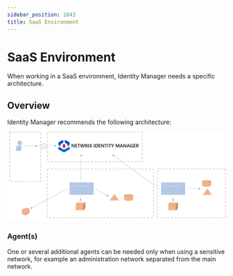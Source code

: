 ```yaml
---
sidebar_position: 1043
title: SaaS Environment
---
```


# SaaS Environment

When working in a SaaS environment, Identity Manager needs a specific architecture.

## Overview

Identity Manager recommends the following architecture:

![SaaS Recommended Architecture](../../../../../../../static/images/Usercube_6.2/Content/Resources/Images/Architecture_SaaS.png)

### Agent(s)

One or several additional agents can be needed only when using a sensitive network, for example an administration network separated from the main network.